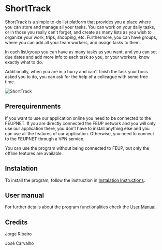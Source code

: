 # ShortTrack

ShortTrack is a simple to-do list platform that provides you a place where you can store and manage all your tasks. You can work on your daily tasks, or in those you really can't forget, and create as many lists as you wish to organize your work, trips, shopping, etc. Furthermore, you can have groups, where you can add all your team workers, and assign tasks to them.

In each list/group you can have as many tasks as you want, and you can set due dates and add more info to each task so you, or your workers, know exactly what to do.

Additionally, when you are in a hurry and can't finish the task your boss asked you to do, you can ask for the help of a colleague with some free time.

![ShortTrack](https://user-images.githubusercontent.com/87664889/233634685-55372398-f9ab-48b9-94dd-7595e59d6432.png)

## Prerequirenments

If you want to use our application online you need to be connected to the FEUPNET. If you are directly connected the FEUP network and you will only use our application there, you don't have to install anything else and you can use all the features of our application. Otherwise, you need to connect to the FEUPNET through a VPN service.

You can use the program without being connected to FEUP, but only the offline features are available.

## Instalation

To install the program, follow the instruction in [Instalation Instructions](https://github.com/JFranciscoCarvalho/ShortTrack/blob/13e7c89f70856471cd9b026981230de46b5d0756/documentation/Instalation%20Instructions/Instalation_Instructions.md).

## User manual

For further details about the program functionalities check the [User Manual](https://github.com/JFranciscoCarvalho/ShortTrack/blob/13e7c89f70856471cd9b026981230de46b5d0756/documentation/User%20Manual/User_Manual.pdf).

## Credits

Jorge Ribeiro

José Carvalho
